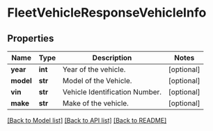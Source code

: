 # FleetVehicleResponseVehicleInfo

## Properties
Name | Type | Description | Notes
------------ | ------------- | ------------- | -------------
**year** | **int** | Year of the vehicle. | [optional] 
**model** | **str** | Model of the Vehicle. | [optional] 
**vin** | **str** | Vehicle Identification Number. | [optional] 
**make** | **str** | Make of the vehicle. | [optional] 

[[Back to Model list]](../README.md#documentation-for-models) [[Back to API list]](../README.md#documentation-for-api-endpoints) [[Back to README]](../README.md)


